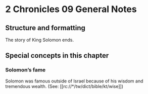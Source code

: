 # 2 Chronicles 09 General Notes
## Structure and formatting

The story of King Solomon ends.

## Special concepts in this chapter

### Solomon’s fame
Solomon was famous outside of Israel because of his wisdom and tremendous wealth. (See: [[rc://*/tw/dict/bible/kt/wise]])